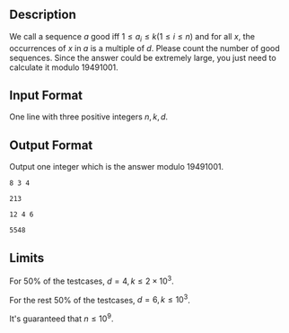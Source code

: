 ## Description

We call a sequence $a$ good iff $1\le a_i\le k(1\le i\le n)$ and for all $x$, the occurrences of $x$ in $a$ is a multiple of $d$. Please count the number of good sequences. Since the answer could be extremely large, you just need to calculate it modulo $19491001$.


## Input Format

One line with three positive integers $n,k,d$.

## Output Format

Output one integer which is the answer modulo $19491001$.


```input1
8 3 4
```

```output1
213
```

```input2
12 4 6
```

```output2
5548
```

## Limits

For $50\%$ of the testcases, $d = 4, k\le 2\times 10^3$.

For the rest $50\%$ of the testcases, $d = 6, k\le 10^3$.

It's guaranteed that $n\le 10^9$.


